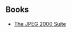 ## Books
  * [The JPEG 2000 Suite](http://books.google.es/books?id=4eOnNwXah7EC&printsec=frontcover&hl=es&output=html_text)
